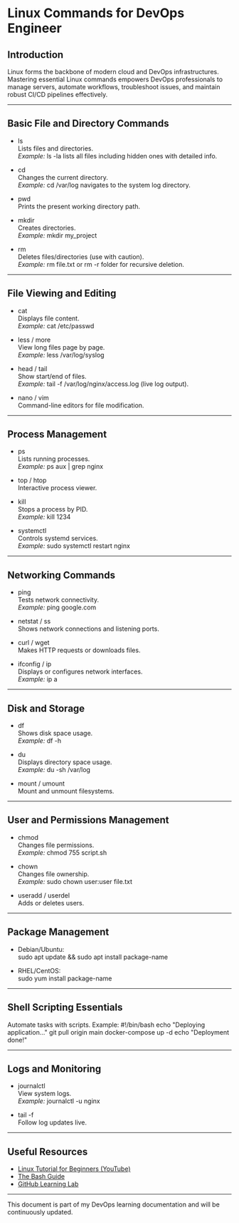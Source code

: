 # Linux Commands for DevOps Engineer

## Introduction

Linux forms the backbone of modern cloud and DevOps infrastructures. Mastering essential Linux commands empowers DevOps professionals to manage servers, automate workflows, troubleshoot issues, and maintain robust CI/CD pipelines effectively.

---

## Basic File and Directory Commands

- ls  
  Lists files and directories.  
  *Example:* ls -la lists all files including hidden ones with detailed info.

- cd  
  Changes the current directory.  
  *Example:* cd /var/log navigates to the system log directory.

- pwd  
  Prints the present working directory path.

- mkdir  
  Creates directories.  
  *Example:* mkdir my_project

- rm  
  Deletes files/directories (use with caution).  
  *Example:* rm file.txt or rm -r folder for recursive deletion.

---

## File Viewing and Editing

- cat  
  Displays file content.  
  *Example:* cat /etc/passwd

- less / more  
  View long files page by page.  
  *Example:* less /var/log/syslog

- head / tail  
  Show start/end of files.  
  *Example:* tail -f /var/log/nginx/access.log (live log output).

- nano / vim  
  Command-line editors for file modification.

---

## Process Management

- ps  
  Lists running processes.  
  *Example:* ps aux | grep nginx

- top / htop  
  Interactive process viewer.

- kill  
  Stops a process by PID.  
  *Example:* kill 1234

- systemctl  
  Controls systemd services.  
  *Example:* sudo systemctl restart nginx

---

## Networking Commands

- ping  
  Tests network connectivity.  
  *Example:* ping google.com

- netstat / ss  
  Shows network connections and listening ports.

- curl / wget  
  Makes HTTP requests or downloads files.

- ifconfig / ip  
  Displays or configures network interfaces.  
  *Example:* ip a

---

## Disk and Storage

- df  
  Shows disk space usage.  
  *Example:* df -h

- du  
  Displays directory space usage.  
  *Example:* du -sh /var/log

- mount / umount  
  Mount and unmount filesystems.

---

## User and Permissions Management

- chmod  
  Changes file permissions.  
  *Example:* chmod 755 script.sh

- chown  
  Changes file ownership.  
  *Example:* sudo chown user:user file.txt

- useradd / userdel  
  Adds or deletes users.

---

## Package Management

- Debian/Ubuntu:  
  sudo apt update && sudo apt install package-name

- RHEL/CentOS:  
  sudo yum install package-name

---

## Shell Scripting Essentials

Automate tasks with scripts. Example:
#!/bin/bash
echo "Deploying application..."
git pull origin main
docker-compose up -d
echo "Deployment done!"

---

## Logs and Monitoring

- journalctl  
  View system logs.  
  *Example:* journalctl -u nginx

- tail -f  
  Follow log updates live.

---

## Useful Resources
  
- [Linux Tutorial for Beginners (YouTube)](https://www.youtube.com/watch?v=ivdITTVGCe8)  
- [The Bash Guide](https://guide.bash.academy/)  
- [GitHub Learning Lab](https://lab.github.com/)  

---

This document is part of my DevOps learning documentation and will be continuously updated.
